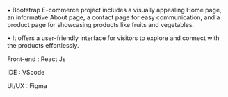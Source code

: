 •	Bootstrap E-commerce project includes a visually appealing Home page, an informative About page, a contact page for easy communication, 
  and a product page for showcasing products like fruits and vegetables.

•	It offers a user-friendly interface for visitors to explore and connect with the products effortlessly.

Front-end   : React Js

IDE         : VScode

UI/UX       : Figma

